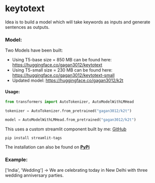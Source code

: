 # keytotext

Idea is to build a model which will take keywords as inputs and generate sentences as outputs. 

### Model:

Two Models have been built: 

- Using T5-base size = 850 MB can be found here: https://huggingface.co/gagan3012/keytotext
- Using T5-small size = 230 MB can be found here: https://huggingface.co/gagan3012/keytotext-small
- Updated model: https://huggingface.co/gagan3012/k2t

#### Usage:

```python
from transformers import AutoTokenizer, AutoModelWithLMHead
  
tokenizer = AutoTokenizer.from_pretrained("gagan3012/k2t")

model = AutoModelWithLMHead.from_pretrained("gagan3012/k2t")
```

This uses a custom streamlit component built by me: [GitHub](https://github.com/gagan3012/streamlit-tags)

```
pip install streamlit-tags
```

The installation can also be found on [**PyPi**](https://pypi.org/project/streamlit-tags/)

### Example: 

['India', 'Wedding']  -> We are celebrating today in New Delhi with three wedding anniversary parties.
